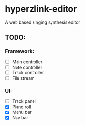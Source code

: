 # hyperzlink-editor
A web based singing synthesis editor

## TODO:
### Framework:
- [ ] Main controller
- [ ] Note controller
- [ ] Track controller
- [ ] File stream

### UI:
- [ ] Track panel
- [x] Piano roll
- [x] Menu bar
- [x] Nav bar
